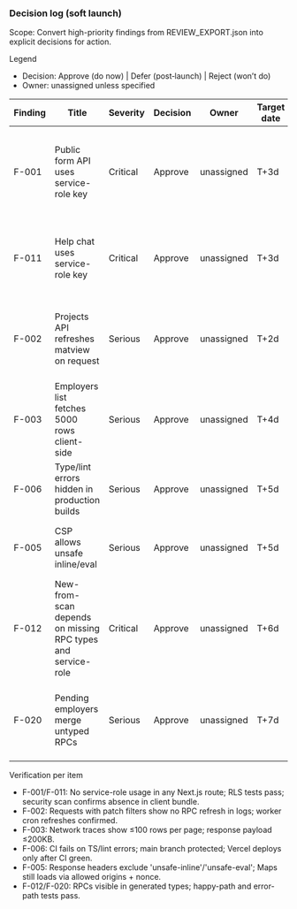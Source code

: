 ### Decision log (soft launch)

Scope: Convert high-priority findings from REVIEW_EXPORT.json into explicit decisions for action.

Legend
- Decision: Approve (do now) | Defer (post‑launch) | Reject (won’t do)
- Owner: unassigned unless specified

| Finding | Title | Severity | Decision | Owner | Target date | Rationale |
| --- | --- | --- | --- | --- | --- | --- |
| F-001 | Public form API uses service-role key | Critical | Approve | unassigned | T+3d | Service-role in a public route is a hard blocker; must move to server-only RPC/worker with RLS. |
| F-011 | Help chat uses service-role key | Critical | Approve | unassigned | T+3d | Same risk pattern; relocate writes to trusted backend and enforce RLS. |
| F-002 | Projects API refreshes matview on request | Serious | Approve | unassigned | T+2d | Hot-path refresh increases p95 under load; schedule via worker only. |
| F-003 | Employers list fetches 5000 rows client-side | Serious | Approve | unassigned | T+4d | Page and reduce columns via API/worker; necessary for capacity and UX. |
| F-006 | Type/lint errors hidden in production builds | Serious | Approve | unassigned | T+5d | Re-enable CI gates; fix top TS errors to avoid silent prod defects. |
| F-005 | CSP allows unsafe inline/eval | Serious | Approve | unassigned | T+5d | Harden prod CSP (nonce-based); reduce XSS exposure. |
| F-012 | New-from-scan depends on missing RPC types and service-role | Critical | Approve | unassigned | T+6d | Provide RPCs/types; move transaction + service-role to worker. |
| F-020 | Pending employers merge untyped RPCs | Serious | Approve | unassigned | T+7d | Regenerate types; typed RPC or server/worker merge to protect data quality. |

Verification per item
- F-001/F-011: No service-role usage in any Next.js route; RLS tests pass; security scan confirms absence in client bundle.
- F-002: Requests with patch filters show no RPC refresh in logs; worker cron refreshes confirmed.
- F-003: Network traces show ≤100 rows per page; response payload ≤200KB.
- F-006: CI fails on TS/lint errors; main branch protected; Vercel deploys only after CI green.
- F-005: Response headers exclude 'unsafe-inline'/'unsafe-eval'; Maps still loads via allowed origins + nonce.
- F-012/F-020: RPCs visible in generated types; happy-path and error-path tests pass.


